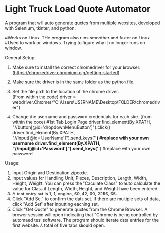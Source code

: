 # Light Truck Load Quote Automator
A program that will auto generate quotes from multiple websites, developed with Selenium, tkinter, and python.

#Works on Linux. THe program also runs smoother and faster on Linux. 
#Used to work on windows. Trying to figure why it no longer runs on window.

General Setup:
1. Make sure to install the correct chromedriver for your browser. (https://chromedriver.chromium.org/getting-started)
2. Make sure the driver is in the same folder as the python file. 

3. Set the file path to the location of the chrome driver.     
(From within the code)
driver = webdriver.Chrome(r"C:\Users\USERNAME\Desktop\FOLDER\chromedriver")

4. Change the username and password credentials for each site. 
(from within the code)
#1st Tab Login Page
driver.find_element(By.XPATH, "//button[@id='dropdownMenuButton']").click()
driver.find_element(By.XPATH, "//input[@id='UserName']").send_keys('**********') #replace with your own username
driver.find_element(By.XPATH, "//input[@id='Password']").send_keys('**********') #replace with your own password
    
Usage:
1. Input Origin and Destination zipcode.
2. Input values for Handling Unit, Pieces, Description, Length, Width, Height, Weight. You can press the "Caculate Class" to auto calculate the value for Class if Length, Width, Height, and Weight have been entered.
3. A test entry set is 1, 1, engine, 60, 42, 60, 2256, 65. 
4. Click "Add Set" to confirm the data set. If there are multiple sets of data, click "Add Set" after inputting eaching set.
5. Click "Get Quote" to generate quotes from the Chrome Browser. A brower session will open indicating that "Chrome is being controlled by automaed test software. The program should iterate data entries for the first website. A total of five tabs should open.



